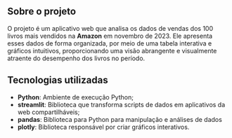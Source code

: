 ## Sobre o projeto
O projeto é um aplicativo web que analisa os dados de vendas dos 100 livros mais vendidos na **Amazon** em novembro de 2023. Ele apresenta esses dados de forma organizada, por meio de uma tabela interativa e gráficos intuitivos, proporcionando uma visão abrangente e visualmente atraente do desempenho dos livros no período.

## Tecnologias utilizadas
- **Python**: Ambiente de execução Python;
- **streamlit**: Biblioteca que transforma scripts de dados em aplicativos da web compartilháveis;
- **pandas**: Biblioteca para Python para manipulação e análises de dados
- **plotly**: Biblioteca responsável por criar gráficos interativos.
